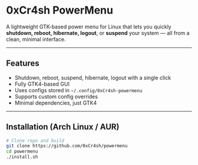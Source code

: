 # 0xCr4sh PowerMenu

A lightweight GTK-based power menu for Linux that lets you quickly **shutdown, reboot, hibernate, logout**, or **suspend** your system — all from a clean, minimal interface.

---

## Features

- Shutdown, reboot, suspend, hibernate, logout with a single click  
- Fully GTK4-based GUI  
- Uses configs stored in `~/.config/0xCr4sh-powermenu`
- Supports custom config overrides  
- Minimal dependencies, just GTK4  

---

## Installation (Arch Linux / AUR)

```bash
# Clone repo and build
git clone https://github.com/0xCr4sh/powermenu
cd powermenu
./install.sh
```
